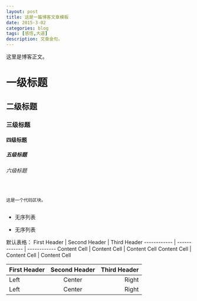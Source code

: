 ```yaml
---
layout: post
title: 这是一篇博客文章模板
date: 2015-3-02
categories: blog
tags: [感悟,大道]
description: 文章金句。
---
```


这里是博客正文。


# 一级标题
## 二级标题
### 三级标题
#### 四级标题
##### 五级标题
###### 六级标题


<pre><code>

这是一个代码区块。

</code></pre>

* 无序列表
- 无序列表


默认表格：
First Header | Second Header | Third Header
------------ | ------------- | ------------
Content Cell | Content Cell | Content Cell
Content Cell | Content Cell | Content Cell


First Header | Second Header | Third Header
:----------- | :-----------: | -----------: 
Left | Center | Right
Left | Center | Right
